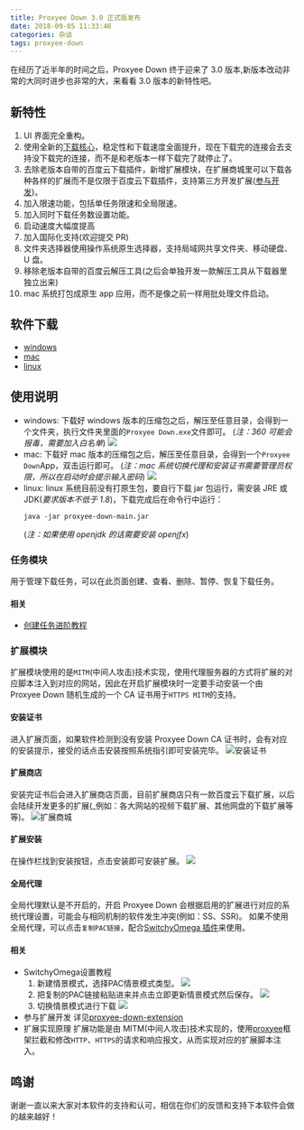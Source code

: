 ```yaml
---
title: Proxyee Down 3.0 正式版发布
date: 2018-09-05 11:33:46
categories: 杂谈
tags: proxyee-down
---
```


在经历了近半年的时间之后，Proxyee Down 终于迎来了 3.0 版本,新版本改动非常的大同时进步也非常的大，来看看 3.0 版本的新特性吧。

## 新特性

1. UI 界面完全重构。
2. 使用全新的[下载核心](https://github.com/proxyee-down-org/pdown-core)，稳定性和下载速度全面提升，现在下载完的连接会去支持没下载完的连接，而不是和老版本一样下载完了就停止了。
3. 去除老版本自带的百度云下载插件，新增扩展模块，在扩展商城里可以下载各种各样的扩展而不是仅限于百度云下载插件，支持第三方开发扩展([参与开发](https://github.com/proxyee-down-org/proxyee-down-extension))。
4. 加入限速功能，包括单任务限速和全局限速。
5. 加入同时下载任务数设置功能。
6. 启动速度大幅度提高
7. 加入国际化支持(欢迎提交 PR)
8. 文件夹选择器使用操作系统原生选择器，支持局域网共享文件夹、移动硬盘、U 盘。
9. 移除老版本自带的百度云解压工具(之后会单独开发一款解压工具从下载器里独立出来)
10. mac 系统打包成原生 app 应用，而不是像之前一样用批处理文件启动。

## 软件下载
- [windows](http://api.pdown.org/download/release?os=windows)
- [mac](http://api.pdown.org/download/release?os=mac)
- [linux](https://github.com/proxyee-down-org/proxyee-down/releases)

## 使用说明

- windows:
  下载好 windows 版本的压缩包之后，解压至任意目录，会得到一个文件夹，执行文件夹里面的`Proxyee Down.exe`文件即可。
  (_注：360 可能会报毒，需要加入白名单_)
  ![](proxyee-down-3-0-guide/2018-09-05-13-49-38.png)
- mac:
  下载好 mac 版本的压缩包之后，解压至任意目录，会得到一个`Proxyee Down`App，双击运行即可。
  (_注：mac 系统切换代理和安装证书需要管理员权限，所以在启动时会提示输入密码_)
  ![](proxyee-down-3-0-guide/2018-09-05-13-51-38.png)
- linux:
  linux 系统目前没有打原生包，要自行下载 jar 包运行，需安装 JRE 或 JDK(_要求版本不低于 1.8_)，下载完成后在命令行中运行：
  ```
  java -jar proxyee-down-main.jar
  ```
  (_注：如果使用 openjdk 的话需要安装 openjfx_)

### 任务模块

用于管理下载任务，可以在此页面创建、查看、删除、暂停、恢复下载任务。

#### 相关

- [创建任务进阶教程](https://github.com/proxyee-down-org/proxyee-down/blob/v2.5/.guide/common/create/read.md)

### 扩展模块

扩展模块使用的是`MITM`(中间人攻击)技术实现，使用代理服务器的方式将扩展的对应脚本注入到对应的网站，因此在开启扩展模块时一定要手动安装一个由 Proxyee Down 随机生成的一个 CA 证书用于`HTTPS MITM`的支持。

#### 安装证书

进入扩展页面，如果软件检测到没有安装 Proxyee Down CA 证书时，会有对应的安装提示，接受的话点击安装按照系统指引即可安装完毕。
![安装证书](proxyee-down-3-0-guide/2018-09-05-14-08-36.png)

#### 扩展商店

安装完证书后会进入扩展商店页面，目前扩展商店只有一款百度云下载扩展，以后会陆续开发更多的扩展(_例如：各大网站的视频下载扩展、其他网盘的下载扩展等等)。
![扩展商城](proxyee-down-3-0-guide/2018-09-05-14-12-21.png)

#### 扩展安装
在操作栏找到安装按钮，点击安装即可安装扩展。
![](proxyee-down-3-0-guide/2018-09-05-14-26-44.png)

#### 全局代理

全局代理默认是不开启的，开启 Proxyee Down 会根据启用的扩展进行对应的系统代理设置，可能会与相同机制的软件发生冲突(例如：SS、SSR)。
如果不使用全局代理，可以点击`复制PAC链接`，配合[SwitchyOmega 插件](https://www.switchyomega.com/)来使用。

#### 相关
- SwitchyOmega设置教程
  1. 新建情景模式，选择PAC情景模式类型。
  ![](proxyee-down-3-0-guide/2018-09-05-14-25-34.png)
  2. 把复制的PAC链接粘贴进来并点击立即更新情景模式然后保存。
  ![](proxyee-down-3-0-guide/2018-09-05-14-30-30.png)
  3. 切换情景模式进行下载
  ![](proxyee-down-3-0-guide/2018-09-05-14-32-00.png)
- 参与扩展开发
 详见[proxyee-down-extension](https://github.com/proxyee-down-org/proxyee-down-extension)
- 扩展实现原理
扩展功能是由 MITM(中间人攻击)技术实现的，使用[proxyee](https://github.com/monkeyWie/proxyee)框架拦截和修改`HTTP`、`HTTPS`的请求和响应报文，从而实现对应的扩展脚本注入。

## 鸣谢
谢谢一直以来大家对本软件的支持和认可，相信在你们的反馈和支持下本软件会做的越来越好！